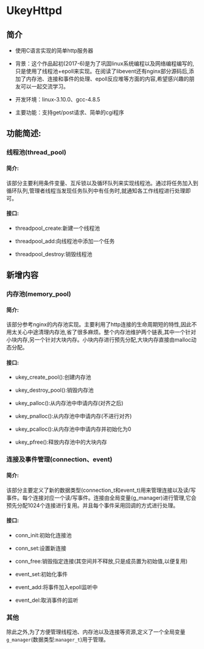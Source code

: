 # UkeyHttpd
## 简介
- 使用C语言实现的简单http服务器

- 背景：这个作品起初(2017-6)是为了巩固linux系统编程以及网络编程编写的,只是使用了线程池+epoll来实现。在阅读了libevent还有nginx部分源码后,添加了内存池、连接和事件的处理、epoll反应堆等方面的内容,希望感兴趣的朋友可以一起交流学习。
- 开发环境：linux-3.10.0、gcc-4.8.5

- 主要功能：支持get/post请求、简单的cgi程序
## 功能简述:

### 线程池(thread_pool)

#### 简介:

该部分主要利用条件变量、互斥锁以及循环队列来实现线程池。通过将任务加入到循环队列,管理者线程当发现任务队列中有任务时,就通知各工作线程进行处理即可。

#### 接口:
- threadpool_create:新建一个线程池

- threadpool_add:向线程池中添加一个任务

- threadpool_destroy:销毁线程池


## 新增内容
### 内存池(memory_pool)
#### 简介:

该部分参考nginx的内存池实现。主要利用了http连接的生命周期短的特性,因此不用太关心中途清理内存池,省了很多麻烦。整个内存池维护两个链表,其中一个针对小块内存,另一个针对大块内存。小块内存进行预先分配,大块内存直接由malloc动态分配。
#### 接口:

- ukey_create_pool():创建内存池

- ukey_destroy_pool():销毁内存池

- ukey_palloc():从内存池中申请内存(对齐之后)

- ukey_pnalloc():从内存池中申请内存(不进行对齐)

- ukey_pcalloc():从内存池中申请内存并初始化为0

- ukey_pfree():释放内存池中的大块内存
### 连接及事件管理(connection、event)

#### 简介:

该部分主要定义了新的数据类型(connection_t和event_t)用来管理连接以及读/写事件。每个连接对应一个读/写事件。连接由全局变量(g_manager)进行管理,它会预先分配1024个连接进行复用。并且每个事件采用回调的方式进行处理。

#### 接口:
- conn_init:初始化连接池

- conn_set:设置新连接

- conn_free:销毁指定连接(其空间并不释放,只是成员置为初始值,以便复用)

- event_set:初始化事件

- event_add:将事件加入epoll监听中

- event_del:取消事件的监听

### 其他

除此之外,为了方便管理线程池、内存池以及连接等资源,定义了一个全局变量`g_manager`(数据类型:`manager_t`)用于管理。
